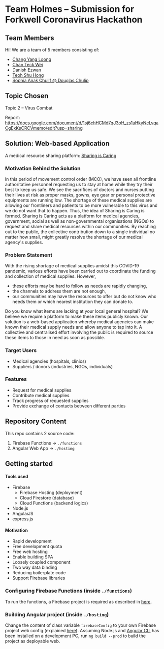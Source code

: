 # Team Holmes &#8211; Submission for Forkwell Coronavirus Hackathon

## Team Members
Hi! We are a team of 5 members consisting of:
* [Chang Yang Loong](https://github.com/changyangloong)
* [Chan Teck Wei](https://github.com/chantw)
* [Danish Ezwan](https://github.com/coffeestains1908)
* [Teoh Shu Hong](https://github.com/Harlley7289)
* [Sophia Anak Chulif @ Douglas Chulip](https://github.com/sophiadouglas)

## Topic Chosen
Topic 2 &#8211; Virus Combat

Report: https://docs.google.com/document/d/1sj6chHCMd7qJ3oH_zs1uHkyNcLvqaCgExKsCRCVmemo/edit?usp=sharing

## Solution: Web-based Application
A medical resource sharing platform: [Sharing is Caring](https://neuon-hackathon-holmes.web.app/)

### Motivation Behind the Solution
In this period of movement control order (MCO), we have seen all frontline authoritative personnel requesting us to 
stay at home while they try their best to keep us safe. We see the sacrifices of doctors and nurses putting their lives at risk 
as proper masks, gowns, eye gear or personal protective equipments are running low. The shortage of these medical supplies
are allowing our frontliners and patients to be more vulnerable to this virus and we do not want that to happen. Thus, the idea 
of Sharing is Caring is formed. Sharing is Caring acts as a platform for medical agencies, government, social as well as non-governmental organisations (NGOs) to request and share medical resources within our communities. By reaching out to the public, the 
collective contribution down to a single individual no matter how small, might greatly resolve the shortage of our medical agency's supplies. 

### Problem Statement
With the rising shortage of medical supplies amidst this COVID-19 pandemic, various efforts have been carried out 
to coordinate the funding and collection of medical supplies. However, 
* these efforts may be hard to follow as needs are rapidly changing,
* the channels to address them are not enough,
* our communities may have the resources to offer but do not know who needs them or which nearest institution they 
can donate to. 

Do you know what items are lacking at your local general hospital? We believe we require a platform to make these 
items publicly known. Our solution is a web-based application whereby medical agencies can make known their 
medical supply needs and allow anyone to tap into it. A collective and centralised effort involving the public 
is required to source these items to those in need as soon as possible.

### Target Users
* Medical agencies (hospitals, clinics)
* Suppliers / donors (industries, NGOs, individuals)

### Features
* Request for medical supplies
* Contribute medical supplies
* Track progress of requested supplies
* Provide exchange of contacts between different parties

## Repository Content
This repo contains 2 source code:
1. Firebase Functions -> `./functions`
2. Angular Web App -> `./hosting`

## Getting started

#### Tools used
* Firebase
  * Firebase Hosting (deployment)
  * Cloud Firestore (database)
  * Cloud Functions (backend logics)
* Node.js
* AngularJS
* express.js

#### Motivation
* Rapid development
* Free development quota 
* Free web hosting
* Enable building SPA
* Loosely coupled component
* Two way data binding
* Reducing boilerplate code
* Support Firebase libraries

### Configuring Firebase Functions (inside `./functions`)
To run the functions, a Firebase project is required as described in [here](https://firebase.google.com/docs/functions/get-started).

### Building Angular project (inside `./hosting`)
Change the content of class variable `firebaseConfig` to your own Firebase project web config (explained [here](https://support.google.com/firebase/answer/7015592?hl=en)). Assuming Node.js and [Angular CLI](https://angular.io/guide/setup-local) has been installed on a development PC, run `ng build --prod` to build the project as deployable web.

